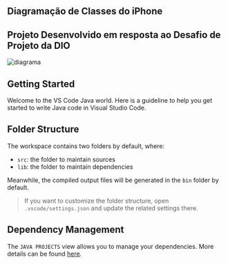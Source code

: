 ## Diagramação de Classes do iPhone
## Projeto Desenvolvido em resposta ao Desafio de Projeto da DIO

![diagrama](https://github.com/S3R6104BR3U/Diagramacao-Classes-iPhone/assets/86629519/9f24f56c-b563-469a-9240-fc0f7011138f)

## Getting Started
Welcome to the VS Code Java world. Here is a guideline to help you get started to write Java code in Visual Studio Code.

## Folder Structure

The workspace contains two folders by default, where:

- `src`: the folder to maintain sources
- `lib`: the folder to maintain dependencies

Meanwhile, the compiled output files will be generated in the `bin` folder by default.

> If you want to customize the folder structure, open `.vscode/settings.json` and update the related settings there.

## Dependency Management

The `JAVA PROJECTS` view allows you to manage your dependencies. More details can be found [here](https://github.com/microsoft/vscode-java-dependency#manage-dependencies).



